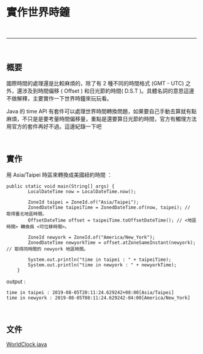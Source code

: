# 實作世界時鐘

<br>

---------------------------

<br>

## 概要

國際時間的處理還是比較麻煩的，除了有 2 種不同的時間格式 (GMT - UTC) 之外，還涉及到時間偏移 ( Offset ) 和日光節約時間( D.S.T )。具體名詞的意思這邊不做解釋，主要實作一下世界時鐘來玩玩看。

Java 的 time API 有套件可以處理世界時間轉換問題，如果要自己手動去算就有點麻煩，不只是是要考量時間偏移量，重點是還要算日光節約時間，官方有觸理方法用官方的套件再好不過。這邊紀錄一下吧

<br>

## 實作

用 Asia/Taipei 時區來轉換成美國紐約時間 ：

    public static void main(String[] args) {
            LocalDateTime now = LocalDateTime.now();

            ZoneId taipei = ZoneId.of("Asia/Taipei");
            ZonedDateTime taipeiTime = ZonedDateTime.of(now, taipei); // 取得臺北地區時間。
            OffsetDateTime offset = taipeiTime.toOffsetDateTime(); // <地區時間> 轉換爲 <可位移時間>。

            ZoneId newyork = ZoneId.of("America/New_York");
            ZonedDateTime newyorkTime = offset.atZoneSameInstant(newyork); // 取得同時間的 newyork 地區時間。

            System.out.println("time in taipei : " + taipeiTime);
            System.out.println("time in newyork : " + newyorkTime);
        }


output :

    time in taipei : 2019-08-05T20:11:24.629242+08:00[Asia/Taipei]
    time in newyork : 2019-08-05T08:11:24.629242-04:00[America/New_York]


<br>

## 文件

[WorldClock.java](./WorldClock.java)